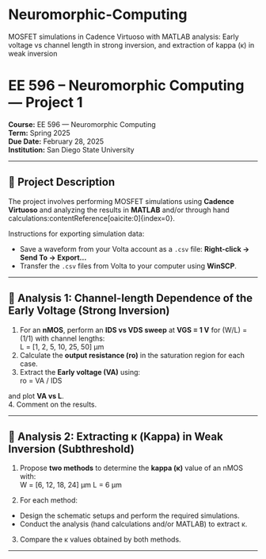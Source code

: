 # Neuromorphic-Computing
MOSFET simulations in Cadence Virtuoso with MATLAB analysis: Early voltage vs channel length in strong inversion, and extraction of kappa (κ) in weak inversion
# EE 596 – Neuromorphic Computing — Project 1

**Course:** EE 596 — Neuromorphic Computing  
**Term:** Spring 2025  
**Due Date:** February 28, 2025  
**Institution:** San Diego State University  

---

## 📌 Project Description

The project involves performing MOSFET simulations using **Cadence Virtuoso** and analyzing the results in **MATLAB** and/or through hand calculations:contentReference[oaicite:0]{index=0}.  

Instructions for exporting simulation data:  
- Save a waveform from your Volta account as a `.csv` file: **Right-click → Send To → Export…**  
- Transfer the `.csv` files from Volta to your computer using **WinSCP**.  

---

## 🧪 Analysis 1: Channel-length Dependence of the Early Voltage (Strong Inversion)

1. For an **nMOS**, perform an **IDS vs VDS sweep** at **VGS = 1 V** for (W/L) = (1/1) with channel lengths:  
L = [1, 2, 5, 10, 25, 50] μm
2. Calculate the **output resistance (ro)** in the saturation region for each case.  
3. Extract the **Early voltage (VA)** using:  
ro = VA / IDS

and plot **VA vs L**.  
4. Comment on the results.  

---

## 🧮 Analysis 2: Extracting κ (Kappa) in Weak Inversion (Subthreshold)

1. Propose **two methods** to determine the **kappa (κ)** value of an nMOS with:  
W = [6, 12, 18, 24] μm
L = 6 μm

2. For each method:  
- Design the schematic setups and perform the required simulations.  
- Conduct the analysis (hand calculations and/or MATLAB) to extract κ.  

3. Compare the κ values obtained by both methods.  

---

